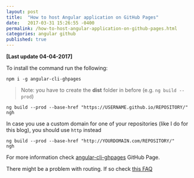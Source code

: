 ```yaml
---
layout: post
title:  "How to host Angular application on GitHub Pages"
date:   2017-03-31 15:26:55 -0400
permalink: /how-to-host-angular-application-on-github-pages.html
categories: angular github
published: true
---
```

**[Last update 04-04-2017]**

To install the command run the following:

```
npm i -g angular-cli-ghpages
```

> Note: you have to create the **dist** folder in before (e.g. `ng build --prod`)

```
ng build --prod --base-href "https://USERNAME.github.io/REPOSITORY/"
ngh
```

In case you use a custom domain for one of your repositories (like I do for this blog), you should use `http` instead

```
ng build --prod --base-href "http://YOURDOMAIN.com/REPOSITORY/"
ngh
```

For more information check [angular-cli-ghpages](https://github.com/angular-buch/angular-cli-ghpages) GitHub Page.

There might be a problem with routing. If so check [this FAQ](https://github.com/angular-buch/angular-cli-ghpages/wiki/FAQ#why-is-the-routing-not-working-correctly-on-hard-reload-specific-to-github-pages-only)
